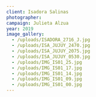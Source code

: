 ```yaml
---
client: Isadora Salinas
photographer: 
campaign: Julieta Alzua
year: 2019
image_gallery:
  - /uploads/ISADORA_2716_J.jpg
  - /uploads/ISA_JUJUY_2470.jpg
  - /uploads/ISA_JUJUY_2075.jpg
  - /uploads/ISA_JUJUY_0530.jpg
  - /uploads/IMG_IS01_25.jpg
  - /uploads/IMG_IS01_17.jpg
  - /uploads/IMG_IS01_14.jpg
  - /uploads/IMG_IS01_09.jpg
  - /uploads/IMG_IS01_00.jpg
---
```


